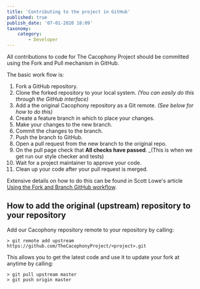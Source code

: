 ```yaml
---
title: 'Contributing to the project in GitHub'
published: true
publish_date: '07-01-2020 18:09'
taxonomy:
    category:
        - Developer
---
```


All contributions to code for The Cacophony Project should be committed using the Fork and Pull mechanism in GitHub. 

The basic work flow is:
1. Fork a GitHub repository.
2. Clone the forked repository to your local system.  _(You can easily do this through the GitHub interface)_
3. Add a the original Cacophony repository as a Git remote. _(See below for how to do this)_
4. Create a feature branch in which to place your changes.
5. Make your changes to the new branch.
6. Commit the changes to the branch.
7. Push the branch to GitHub.
8. Open a pull request from the new branch to the original repo.
9. On the pull page check that **All checks have passed**.  _(This is when we get run our style checker and tests)
10. Wait for a project maintainer to approve your code.
11. Clean up your code after your pull request is merged.

Extensive details on how to do this can be found in Scott Lowe's article [Using the Fork and Branch GitHub workflow](https://blog.scottlowe.org/2015/01/27/using-fork-branch-git-workflow/).   

## How to add the original (upstream) repository to your repository
Add our Cacophony repository remote to your repository by calling:
```console
> git remote add upstream https://github.com/TheCacophonyProject/<project>.git
```
This allows you to get the latest code and use it to update your fork at anytime by calling:
```console
> git pull upstream master
> git push origin master
```